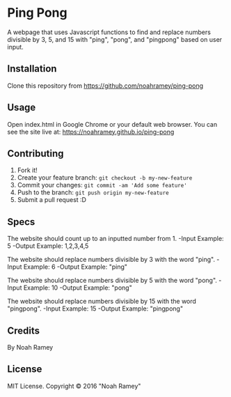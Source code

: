 # Ping Pong

A webpage that uses Javascript functions to find and replace numbers divisible by 3, 5, and 15 with "ping", "pong", and "pingpong" based on user input.

## Installation

Clone this repository from https://github.com/noahramey/ping-pong

## Usage

Open index.html in Google Chrome or your default web browser.
You can see the site live at: https://noahramey.github.io/ping-pong

## Contributing

1. Fork it!
2. Create your feature branch: `git checkout -b my-new-feature`
3. Commit your changes: `git commit -am 'Add some feature'`
4. Push to the branch: `git push origin my-new-feature`
5. Submit a pull request :D

## Specs

The website should count up to an inputted number from 1.
  -Input Example: 5
  -Output Example: 1,2,3,4,5

The website should replace numbers divisible by 3 with the word "ping".
  -Input Example: 6
  -Output Example: "ping"

The website should replace numbers divisible by 5 with the word "pong".
  -Input Example: 10
  -Output Example: "pong"

The website should replace numbers divisible by 15 with the word "pingpong".
  -Input Example: 15
  -Output Example: "pingpong"

## Credits

By Noah Ramey

## License

MIT License. Copyright &copy; 2016 "Noah Ramey"
